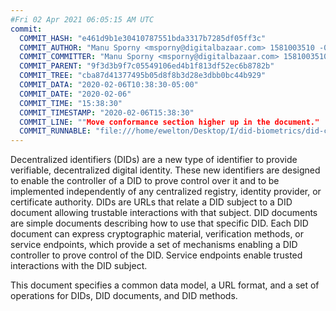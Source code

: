 ```yaml
---
#Fri 02 Apr 2021 06:05:15 AM UTC
commit:
  COMMIT_HASH: "e461d9b1e30410787551bda3317b7285df05ff3c"
  COMMIT_AUTHOR: "Manu Sporny <msporny@digitalbazaar.com> 1581003510 -0500"
  COMMIT_COMMITTER: "Manu Sporny <msporny@digitalbazaar.com> 1581003510 -0500"
  COMMIT_PARENT: "9f3d3b9f7c05549106ed4b1f813df52ec6b8782b"
  COMMIT_TREE: "cba87d41377495b05d8f8b3d28e3dbb0bc44b929"
  COMMIT_DATA: "2020-02-06T10:38:30-05:00"
  COMMIT_DATE: "2020-02-06"
  COMMIT_TIME: "15:38:30"
  COMMIT_TIMESTAMP: "2020-02-06T15:38:30"
  COMMIT_LINE: ""Move conformance section higher up in the document."
  COMMIT_RUNNABLE: "file:///home/ewelton/Desktop/I/did-biometrics/did-core-dataset/analysis/gitinfo/e461d9b1e30410787551bda3317b7285df05ff3c/snapshot/index.html"
---
```


<section id="abstract">
<p>
<a>Decentralized identifiers</a> (DIDs) are a new type of identifier to
provide verifiable, decentralized digital identity. These new identifiers are
designed to enable the controller of a <a>DID</a> to prove control over
it and to be implemented independently of any centralized registry, identity
provider, or certificate authority. <a>DIDs</a> are URLs that relate a
<a>DID subject</a> to a <a>DID document</a> allowing trustable interactions with
that subject. <a>DID documents</a> are simple documents describing how to use
that specific <a>DID</a>. Each <a>DID document</a> can express cryptographic
material, verification methods, or <a>service endpoints</a>, which provide a
set of mechanisms enabling a <a>DID controller</a> to prove control of the
<a>DID</a>. <a>Service endpoints</a> enable trusted interactions with the
<a>DID subject</a>.
    </p>
<p>
This document specifies a common data model, a URL format, and a set of
operations for <a>DIDs</a>, <a>DID documents</a>, and <a>DID methods</a>.
    </p>
</section>
